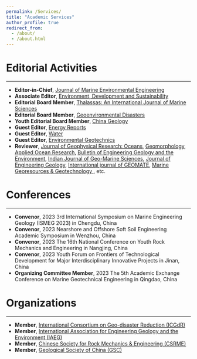 ```yaml
---
permalink: /Services/
title: "Academic Services"
author_profile: true
redirect_from: 
  - /about/
  - /about.html
---
```



Editorial Activities
======
------
* **Editor-in-Chief**, [Journal of Marine Environmental Engineering](https://www.oldcitypublishing.com/journals/jmee-home/)
* **Associate Editor**, [Environment, Development and Sustainability](https://link.springer.com/journal/10668)
* **Editorial Board Member**, [Thalassas: An International Journal of Marine Sciences](https://link.springer.com/journal/41208)
* **Editorial Board Member**, [Geoenvironmental Disasters](https://geoenvironmental-disasters.springeropen.com/)
* **Youth Editorial Board Member**, [China Geology](https://www.sciencedirect.com/journal/china-geology)
* **Guest Editor**, [Energy Reports](https://www.sciencedirect.com/journal/energy-reports/special-issue/10LNPQPBFC5) 
* **Guest Editor**, [Water](https://www.mdpi.com/journal/water/special_issues/sediment_dynamics) 
* **Guest Editor**, [Environmental Geotechnics](https://www.icevirtuallibrary.com/toc/jenge/10/3)
* **Reviewer**, [Journal of Geophysical Research: Oceans](https://agupubs.onlinelibrary.wiley.com/journal/21699291), [Geomorphology](https://www.sciencedirect.com/journal/geomorphology), [Applied Ocean Research](https://www.sciencedirect.com/journal/applied-ocean-research), [Bulletin of Engineering Geology and the Environment](https://link.springer.com/journal/10064), [Indian Journal of Geo-Marine Sciences](https://or.niscpr.res.in/index.php/IJMS), [Journal of Engineering Geology](http://www.gcdz.org/), [International journal of GEOMATE](https://geomatejournal.com/geomate), [Marine Georesources & Geotechnology
](https://www.tandfonline.com/journals/umgt20), etc.

Conferences
======
------
* **Convenor**, 2023 3rd International Symposium on Marine Engineering Geology (ISMEG 2023) in Chengdu, China
* **Convenor**, 2023 Nearshore and Offshore Soft Soil Engineering Academic Symposium in Wenzhou, China
* **Convenor**, 2023 The 16th National Conference on Youth Rock Mechanics and Engineering in Nangjing, China
* **Convenor**, 2023 Youth Forum on Frontiers of Technological Development for Major Interdisciplinary Innovative Projects in Jinan, China
* **Organizing Committee Member**, 2023 The 5th Academic Exchange Conference on Marine Geotechnical Engineering in Qingdao, China

Organizations
======
------
* **Member**, [International Consortium on Geo-disaster Reduction (ICGdR)](http://www.icgdr.com/)
* **Member**, [International Association for Engineering Geology and the Environment (IAEG)](https://iaeg.info/)
* **Member**, [Chinese Society for Rock Mechanics & Engineering (CSRME)](http://www.csrme.com/Home/Index/index.do)
* **Member**, [Geological Society of China (GSC)](http://www.geosociety.org.cn/)
